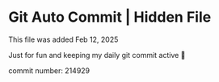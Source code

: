 # Git Auto Commit | Hidden File

This file was added Feb 12, 2025

Just for fun and keeping my daily git commit active 🤪

commit number: 214929
